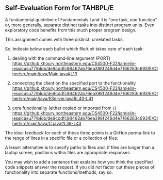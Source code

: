 ## Self-Evaluation Form for TAHBPL/E

A fundamental guideline of Fundamentals I and II is "one task, one
function" or, more generally, separate distinct tasks into distinct
program units. Even exploratory code benefits from this much proper
program design. 

This assignment comes with three distinct, unrelated tasks.

So, indicate below each bullet which file/unit takes care of each task:


1. dealing with the command-line argument (PORT)
   https://github.khoury.northeastern.edu/CS4500-F22/jamielin-jessicasu77/blob/de9cddfc98462ab76ea398f249d4e7166283c693/E/Other/src/main/java/Main.java#L13


2. connecting the client on the specified port to the functionality
   https://github.khoury.northeastern.edu/CS4500-F22/jamielin-jessicasu77/blob/de9cddfc98462ab76ea398f249d4e7166283c693/E/Other/src/main/java/EServer.java#L40-L41


3. core functionality (either copied or imported from `C`)
   https://github.khoury.northeastern.edu/CS4500-F22/jamielin-jessicasu77/blob/de9cddfc98462ab76ea398f249d4e7166283c693/E/Other/src/main/java/C.java#L39-L43


The ideal feedback for each of these three points is a GitHub
perma-link to the range of lines in a specific file or a collection of
files.

A lesser alternative is to specify paths to files and, if files are
longer than a laptop screen, positions within files are appropriate
responses.

You may wish to add a sentence that explains how you think the
specified code snippets answer the request. If you did *not* factor
out these pieces of functionality into separate functions/methods, say
so.

